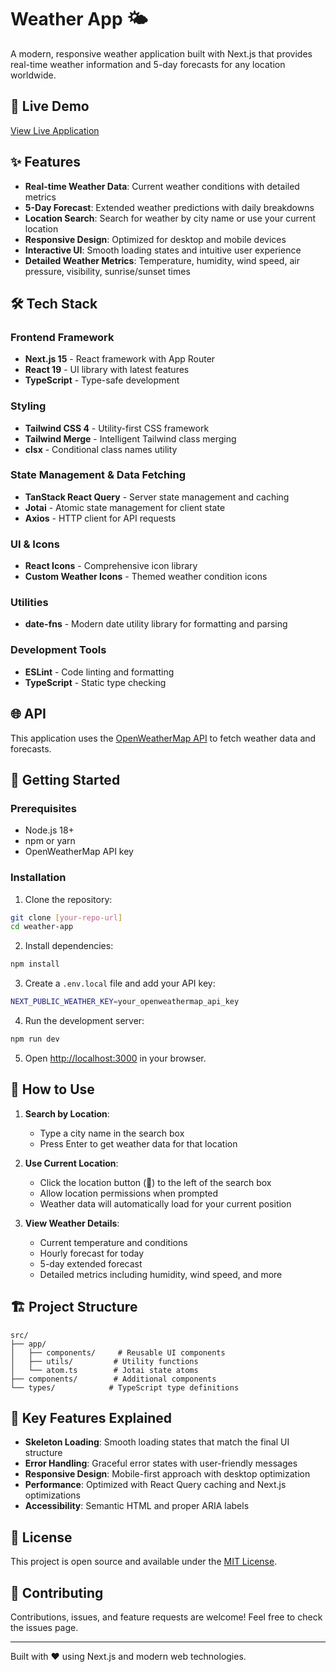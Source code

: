 # Weather App 🌤️

A modern, responsive weather application built with Next.js that provides real-time weather information and 5-day forecasts for any location worldwide.

## 🚀 Live Demo

[View Live Application](YOUR_VERCEL_URL_HERE)

## ✨ Features

- **Real-time Weather Data**: Current weather conditions with detailed metrics
- **5-Day Forecast**: Extended weather predictions with daily breakdowns
- **Location Search**: Search for weather by city name or use your current location
- **Responsive Design**: Optimized for desktop and mobile devices
- **Interactive UI**: Smooth loading states and intuitive user experience
- **Detailed Weather Metrics**: Temperature, humidity, wind speed, air pressure, visibility, sunrise/sunset times

## 🛠️ Tech Stack

### Frontend Framework
- **Next.js 15** - React framework with App Router
- **React 19** - UI library with latest features
- **TypeScript** - Type-safe development

### Styling
- **Tailwind CSS 4** - Utility-first CSS framework
- **Tailwind Merge** - Intelligent Tailwind class merging
- **clsx** - Conditional class names utility

### State Management & Data Fetching
- **TanStack React Query** - Server state management and caching
- **Jotai** - Atomic state management for client state
- **Axios** - HTTP client for API requests

### UI & Icons
- **React Icons** - Comprehensive icon library
- **Custom Weather Icons** - Themed weather condition icons

### Utilities
- **date-fns** - Modern date utility library for formatting and parsing

### Development Tools
- **ESLint** - Code linting and formatting
- **TypeScript** - Static type checking

## 🌐 API

This application uses the [OpenWeatherMap API](https://openweathermap.org/api) to fetch weather data and forecasts.

## 🚀 Getting Started

### Prerequisites
- Node.js 18+ 
- npm or yarn
- OpenWeatherMap API key

### Installation

1. Clone the repository:
```bash
git clone [your-repo-url]
cd weather-app
```

2. Install dependencies:
```bash
npm install
```

3. Create a `.env.local` file and add your API key:
```bash
NEXT_PUBLIC_WEATHER_KEY=your_openweathermap_api_key
```

4. Run the development server:
```bash
npm run dev
```

5. Open [http://localhost:3000](http://localhost:3000) in your browser.

## 📱 How to Use

1. **Search by Location**: 
   - Type a city name in the search box
   - Press Enter to get weather data for that location

2. **Use Current Location**:
   - Click the location button (📍) to the left of the search box
   - Allow location permissions when prompted
   - Weather data will automatically load for your current position

3. **View Weather Details**:
   - Current temperature and conditions
   - Hourly forecast for today
   - 5-day extended forecast
   - Detailed metrics including humidity, wind speed, and more

## 🏗️ Project Structure

```
src/
├── app/
│   ├── components/     # Reusable UI components
│   ├── utils/         # Utility functions
│   └── atom.ts        # Jotai state atoms
├── components/        # Additional components
└── types/            # TypeScript type definitions
```

## 🌟 Key Features Explained

- **Skeleton Loading**: Smooth loading states that match the final UI structure
- **Error Handling**: Graceful error states with user-friendly messages  
- **Responsive Design**: Mobile-first approach with desktop optimization
- **Performance**: Optimized with React Query caching and Next.js optimizations
- **Accessibility**: Semantic HTML and proper ARIA labels

## 📄 License

This project is open source and available under the [MIT License](LICENSE).

## 🤝 Contributing

Contributions, issues, and feature requests are welcome! Feel free to check the issues page.

---

Built with ❤️ using Next.js and modern web technologies.